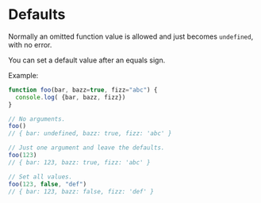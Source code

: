 # Defaults

Normally an omitted function value is allowed and just becomes `undefined`, with no error.

You can set a default value after an equals sign.

Example:

```javascript
function foo(bar, bazz=true, fizz="abc") {
  console.log( {bar, bazz, fizz})
}

// No arguments.
foo()
// { bar: undefined, bazz: true, fizz: 'abc' }

// Just one argument and leave the defaults.
foo(123)
// { bar: 123, bazz: true, fizz: 'abc' }

// Set all values.
foo(123, false, "def")
// { bar: 123, bazz: false, fizz: 'def' }
```
